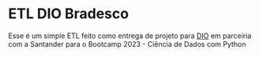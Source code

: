# ETL DIO Bradesco

Esse é um simple ETL feito como entrega de projeto para [DIO](https://www.dio.me/) em parceiria com a Santander para o Bootcamp 2023 - Ciência de Dados com Python
